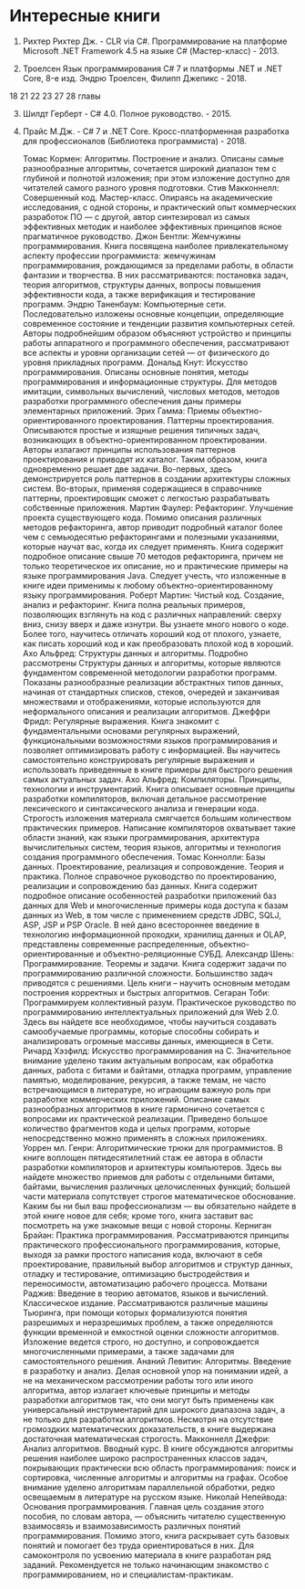 # Интересные книги

1. Рихтер Рихтер Дж. -  CLR via C#. Программирование на платформе Microsoft .NET Framework 4.5 на языке C# (Мастер-класс) - 2013.

2. Троелсен Язык программирования C# 7 и платформы .NET и .NET Core, 8-е изд. Эндрю Троелсен, Филипп Джепикс - 2018.

18 21 22 23 27 28 главы

3. Шилдт Герберт - C# 4.0. Полное руководство. - 2015.

4. Прайс М.Дж. - C# 7 и .NET Core. Кросс-платформенная разработка для профессионалов (Библиотека программиста) - 2018.


    Томас Кормен: Алгоритмы. Построение и анализ. Описаны самые разнообразные алгоритмы, сочетается широкий диапазон тем с глубиной и полнотой изложения; при этом изложение доступно для читателей самого разного уровня подготовки. 
    Стив Макконнелл: Совершенный код. Мастер-класс. Опираясь на академические исследования, с одной стороны, и практический опыт коммерческих разработок ПО — с другой, автор синтезировал из самых эффективных методик и наиболее эффективных принципов ясное прагматичное руководство. 
    Джон Бентли: Жемчужины программирования. Книга посвящена наиболее привлекательному аспекту профессии программиста: жемчужинам программирования, рождающимся за пределами работы, в области фантазии и творчества. В них рассматриваются: постановка задач, теория алгоритмов, структуры данных, вопросы повышения эффективности кода, а также верификация и тестирование программ.
    Эндрю Таненбаум: Компьютерные сети. Последовательно изложены основные концепции, определяющие современное состояние и тенденции развития компьютерных сетей. Авторы подробнейшим образом объясняют устройство и принципы работы аппаратного и программного обеспечения, рассматривают все аспекты и уровни организации сетей — от физического до уровня прикладных программ. 
    Дональд Кнут: Искусство программирования. Описаны основные понятия, методы программирования и информационные структуры. Для методов имитации, символьных вычислений, числовых методов, методов разработки программного обеспечения даны примеры элементарных приложений.
    Эрих Гамма: Приемы объектно-ориентированного проектирования. Паттерны проектирования. Описываются простые и изящные решения типичных задач, возникающих в объектно-ориентированном проектировании. Авторы излагают принципы использования паттернов проектирования и приводят их каталог. Таким образом, книга одновременно решает две задачи. Во-первых, здесь демонстрируется роль паттернов в создании архитектуры сложных систем. Во-вторых, применяя содержащиеся в справочнике паттерны, проектировщик сможет с легкостью разрабатывать собственные приложения.
    Мартин Фаулер: Рефакторинг. Улучшение проекта существующего кода. Помимо описания различных методов рефакторинга, автор приводит подробный каталог более чем с семьюдесятью рефакторингами и полезными указаниями, которые научат вас, когда их следует применять. Книга содержит подробное описание свыше 70 методов рефакторинга, причем не только теоретическое их описание, но и практические примеры на языке программирования Java. Следует учесть, что изложенные в книге идеи применимы к любому объектно-ориентированному языку программирования.
    Роберт Мартин: Чистый код. Создание, анализ и рефакторинг. Книга полна реальных примеров, позволяющих взглянуть на код с различных направлений: сверху вниз, снизу вверх и даже изнутри. Вы узнаете много нового о коде. Более того, научитесь отличать хороший код от плохого, узнаете, как писать хороший код и как преобразовать плохой код в хороший.
    Ахо Альфред: Структуры данных и алгоритмы. Подробно рассмотрены Структуры данных и алгоритмы, которые являются фундаментом современной методологии разработки программ. Показаны разнообразные реализации абстрактных типов данных, начиная от стандартных списков, стеков, очередей и заканчивая множествами и отображениями, которые используются для неформального описания и реализации алгоритмов.
    Джеффри Фридл: Регулярные выражения. Книга знакомит с фундаментальными основами регулярных выражений, функциональными возможностями языков программирования и позволяет оптимизировать работу с информацией. Вы научитесь самостоятельно конструировать регулярные выражения и использовать приведенные в книге примеры для быстрого решения самых актуальных задач.
    Ахо Альфред: Компиляторы. Принципы, технологии и инструментарий. Книга описывает основные принципы разработки компиляторов, включая детальное рассмотрение лексического и синтаксического анализа и генерации кода. Строгость изложения материала смягчается большим количеством практических примеров. Написание компиляторов охватывает такие области знаний, как языки программирования, архитектура вычислительных систем, теория языков, алгоритмы и технология создания программного обеспечения.
    Томас Коннолли: Базы данных. Проектирование, реализация и сопровождение. Теория и практика. Полное справочное руководство по проектированию, реализации и сопровождению баз данных. Книга содержит подробное описание особенностей разработки приложений баз данных для Web и многочисленные примеры кода доступа к базам данных из Web, в том числе с применением средств JDBC, SQLJ, ASP, JSP и PSP Oracle. В ней дано всестороннее введение в технологию информационной проходки, хранилищ данных и OLAP, представлены современные распределенные, объектно-ориентированные и объектно-реляционные СУБД.
    Александр Шень: Программирование. Теоремы и задачи. Книга содержит задачи по программированию различной сложности. Большинство задач приводятся с решениями. Цель книги – научить основным методам построения корректных и быстрых алгоритмов. 
    Сегаран Тоби: Программируем коллективный разум. Практическое руководство по программированию интеллектуальных приложений для Web 2.0. Здесь вы найдете все необходимое, чтобы научиться создавать самообучаемые программы, которые способны собирать и анализировать огромные массивы данных, имеющиеся в Сети.
    Ричард Хэзфилд: Искусство программирования на C. Значительное внимание уделено таким актуальным вопросам, как обработка данных, работа с битами и байтами, отладка программ, управление памятью, моделирование, рекурсия, а также темам, не часто встречающимся в литературе, но играющим важную роль при разработке коммерческих приложений. Описание самых разнообразных алгоритмов в книге гармонично сочетается с вопросами их практической реализации. Приведено большое количество фрагментов кода и целых программ, которые непосредственно можно применять в сложных приложениях.
    Уоррен мл. Генри: Алгоритмические трюки для программистов. В книге воплощен пятидесятилетний стаж ее автора в области разработки компиляторов и архитектуры компьютеров. Здесь вы найдете множество приемов для работы с отдельными битами, байтами, вычисления различных целочисленных функций; большей части материала сопутствует строгое математическое обоснование. Каким бы ни был ваш профессионализм — вы обязательно найдете в этой книге новое для себя; кроме того, книга заставит вас посмотреть на уже знакомые вещи с новой стороны. 
    Керниган Брайан: Практика программирования. Рассматриваются принципы практического профессионального программирования, которые, выходя за рамки простого написания кода, включают в себя проектирование, правильный выбор алгоритмов и структур данных, отладку и тестирование, оптимизацию быстродействия и переносимости, автоматизацию рабочего процесса.
    Мотвани Раджив: Введение в теорию автоматов, языков и вычислений. Классическое издание. Рассматриваются различные машины Тьюринга, при помощи которых формализуются понятия разрешимых и неразрешимых проблем, а также определяются функции временной и емкостной оценки сложности алгоритмов. Изложение ведется строго, но доступно, и сопровождается многочисленными примерами, а также задачами для самостоятельного решения.
    Ананий Левитин: Алгоритмы. Введение в разработку и анализ. Делая основной упор на понимании идей, а не на механическом рассмотрении работы того или иного алгоритма, автор излагает ключевые принципы и методы разработки алгоритмов так, что они могут быть применены как универсальный инструментарий для широкого диапазона задач, а не только для разработки алгоритмов. Несмотря на отсутствие громоздких математических доказательств, в книге выдержана достаточная математическая строгость.
    Макконнелл Джефри: Анализ алгоритмов. Вводный курс. В книге обсуждаются алгоритмы решения наиболее широко распространенных классов задач, покрывающих практически всю область программирования: поиск и сортировка, численные алгоритмы и алгоритмы на графах. Особое внимание уделено алгоритмам параллельной обработки, редко освещаемым в литературе на русском языке.
    Николай Непейвода: Основания программирования. Главная цель создания этого пособия, по словам автора, — объяснить читателю существенную взаимосвязь и взаимозависимость различных понятий программирования. Помимо этого, книга раскрывает суть базовых понятий и помогает без труда ориентироваться в них. Для самоконтроля по усвоению материала в книге разработан ряд заданий. Рекомендуется не только начинающим знакомство с программированием, но и специалистам-практикам.
